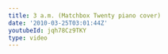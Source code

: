 ```yaml
---
title: 3 a.m. (Matchbox Twenty piano cover)
date: '2010-03-25T03:01:44Z'
youtubeId: jqh78Cz9TKY
type: video
---
```


